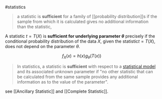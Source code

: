 #statistics 


>a statistic is **sufficient** for a family of [[probability distribution]]s if the sample from which it is calculated gives no additional information than the statistic,

A statistic $t = T(X)$ is **sufficient for underlying parameter $\theta$** precisely if the conditional probability distribution of the data $X$, given the statistic$t = T(X)$, does not depend on the parameter $\theta$.

$$
f_X(x) = h(x)g_{\theta}(T(x))
$$

> In statistics, a statistic is **sufficient** with respect to a [statistical model](https://en.wikipedia.org/wiki/Statistical_model "Statistical model") and its associated unknown parameter if "no other statistic that can be calculated from the same sample provides any additional information as to the value of the parameter".


see [[Ancillary Statistic]] and [[Complete Statistic]].


